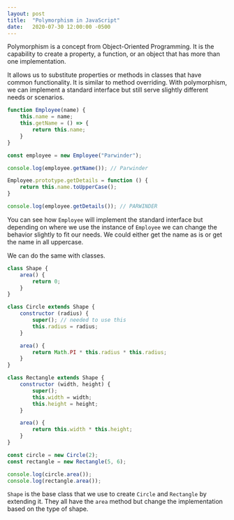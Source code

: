 ```yaml
---
layout: post
title:  "Polymorphism in JavaScript"
date:   2020-07-30 12:00:00 -0500
---
```


Polymorphism is a concept from Object-Oriented Programming. It is the capability to create a property, a function, or an object that has more than one implementation.

It allows us to substitute properties or methods in classes that have common functionality. It is similar to method overriding. With polymorphism, we can implement a standard interface but still serve slightly different needs or scenarios.

```javascript
function Employee(name) {
    this.name = name;
    this.getName = () => {
        return this.name;
    }
}

const employee = new Employee("Parwinder");

console.log(employee.getName()); // Parwinder

Employee.prototype.getDetails = function () {
    return this.name.toUpperCase();
}

console.log(employee.getDetails()); // PARWINDER
```

You can see how `Employee` will implement the standard interface but depending on where we use the instance of `Employee` we can change the behavior slightly to fit our needs. We could either get the name as is or get the name in all uppercase.

We can do the same with classes.

```javascript
class Shape {
    area() {
        return 0;
    }
}

class Circle extends Shape {
    constructor (radius) {
        super(); // needed to use this
        this.radius = radius;
    }

    area() {
        return Math.PI * this.radius * this.radius;
    }
}

class Rectangle extends Shape {
    constructor (width, height) {
        super();
        this.width = width;
        this.height = height;
    }

    area() {
        return this.width * this.height;
    }
}

const circle = new Circle(2);
const rectangle = new Rectangle(5, 6);

console.log(circle.area());
console.log(rectangle.area());
```

`Shape` is the base class that we use to create `Circle` and `Rectangle` by extending it. They all have the `area` method but change the implementation based on the type of shape.

